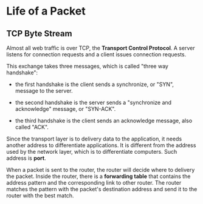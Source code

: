 # Life of a Packet

## TCP Byte Stream

Almost all web traffic is over TCP, the **Transport Control Protocol**. A server listens for connection requests and a client issues connection requests.

This exchange takes three messages, which is called "three way handshake":

* the first handshake is the client sends a synchronize, or "SYN", message to the server.

* the second handshake is the server sends a "synchronize and acknowledge" message, or "SYN-ACK".

* the third handshake is the client sends an acknowledge message, also called "ACK".

Since the transport layer is to delivery data to the application, it needs another address to differentiate applications. It is different from the address used by the network layer, which is to differentiate computers. Such address is **port**.

When a packet is sent to the router, the router will decide where to delivery the packet. Inside the router, there is a **forwarding table** that contains the address pattern and the corresponding link to other router. The router matches the pattern with the packet's destination address and send it to the  router with the best match.

